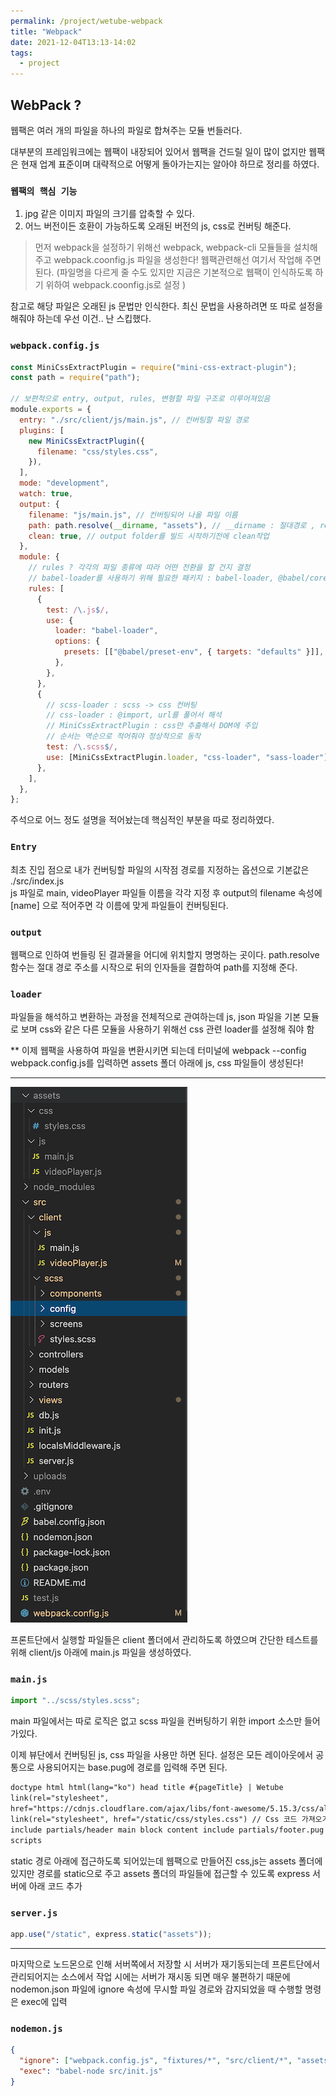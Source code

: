 ```yaml
---
permalink: /project/wetube-webpack
title: "Webpack"
date: 2021-12-04T13:13-14:02
tags:
  - project
---
```


## WebPack ?

웹팩은 여러 개의 파일을 하나의 파일로 합쳐주는 모듈 번들러다.

대부분의 프레임워크에는 웹팩이 내장되어 있어서 웹팩을 건드릴 일이 많이 없지만 웹팩은 현재 업계 표준이며 대략적으로 어떻게 돌아가는지는 알아야 하므로 정리를 하였다.

### `웹팩의 핵심 기능`

1. jpg 같은 이미지 파일의 크기를 압축할 수 있다.
2. 어느 버전이든 호환이 가능하도록 오래된 버전의 js, css로 컨버팅 해준다.

> 먼저 webpack을 설정하기 위해선 webpack, webpack-cli 모듈들을 설치해주고 webpack.coonfig.js 파일을 생성한다! 웹팩관련해선 여기서 작업해 주면 된다. (파일명을 다르게 줄 수도 있지만 지금은 기본적으로 웹팩이 인식하도록 하기 위하여 webpack.coonfig.js로 설정 )

참고로 해당 파일은 오래된 js 문법만 인식한다. 최신 문법을 사용하려면 또 따로 설정을 해줘야 하는데 우선 이건.. 난 스킵했다.

### `webpack.config.js`

```javascript
const MiniCssExtractPlugin = require("mini-css-extract-plugin");
const path = require("path");

// 보편적으로 entry, output, rules, 변형할 파일 구조로 이루어져있음
module.exports = {
  entry: "./src/client/js/main.js", // 컨버팅할 파일 경로
  plugins: [
    new MiniCssExtractPlugin({
      filename: "css/styles.css",
    }),
  ],
  mode: "development",
  watch: true,
  output: {
    filename: "js/main.js", // 컨버팅되어 나올 파일 이름
    path: path.resolve(__dirname, "assets"), // __dirname : 절대경로 , resolve함수가 뒤의 assets, js를 결합시켜줌
    clean: true, // output folder를 빌드 시작하기전에 clean작업
  },
  module: {
    // rules ? 각각의 파일 종류에 따라 어떤 전환을 할 건지 결정
    // babel-loader를 사용하기 위해 필요한 패키지 : babel-loader, @babel/core, @babel/preset-env webpack
    rules: [
      {
        test: /\.js$/,
        use: {
          loader: "babel-loader",
          options: {
            presets: [["@babel/preset-env", { targets: "defaults" }]],
          },
        },
      },
      {
        // scss-loader : scss -> css 컨버팅
        // css-loader : @import, url를 풀어서 해석
        // MiniCssExtractPlugin : css만 추출해서 DOM에 주입
        // 순서는 역순으로 적어줘야 정상적으로 동작
        test: /\.scss$/,
        use: [MiniCssExtractPlugin.loader, "css-loader", "sass-loader"],
      },
    ],
  },
};
```

주석으로 어느 정도 설명을 적어놨는데 핵심적인 부분을 따로 정리하였다.

### `Entry`

최초 진입 점으로 내가 컨버팅할 파일의 시작점 경로를 지정하는 옵션으로 기본값은 ./src/index.js  
js 파일로 main, videoPlayer 파일들 이름을 각각 지정 후 output의 filename 속성에 [name] 으로 적어주면 각 이름에 맞게 파일들이 컨버팅된다.

### `output`

웹팩으로 인하여 번들링 된 결과물을 어디에 위치할지 명명하는 곳이다. path.resolve 함수는 절대 경로 주소를 시작으로 뒤의 인자들을 결합하여 path를 지정해 준다.

### `loader`

파일들을 해석하고 변환하는 과정을 전체적으로 관여하는데 js, json 파일을 기본 모듈로 보며 css와 같은 다른 모듈을 사용하기 위해선 css 관련 loader를 설정해 줘야 함

\*\* 이제 웹팩을 사용하여 파일을 변환시키면 되는데 터미널에 webpack --config webpack.config.js를 입력하면 assets 폴더 아래에 js, css 파일들이 생성된다!

---

![webpack](/assets/image/wetube/webpack.png)

프론트단에서 실행할 파일들은 client 폴더에서 관리하도록 하였으며 간단한 테스트를 위해 client/js 아래에 main.js 파일을 생성하였다.

### `main.js`

```javascript
import "../scss/styles.scss";
```

main 파일에서는 따로 로직은 없고 scss 파일을 컨버팅하기 위한 import 소스만 들어가있다.

이제 뷰단에서 컨버팅된 js, css 파일을 사용만 하면 된다. 설정은 모든 레이아웃에서 공통으로 사용되어지는 base.pug에 경로를 입력해 주면 된다.

```html
doctype html html(lang="ko") head title #{pageTitle} | Wetube
link(rel="stylesheet",
href="https://cdnjs.cloudflare.com/ajax/libs/font-awesome/5.15.3/css/all.min.css")
link(rel="stylesheet", href="/static/css/styles.css") // Css 코드 가져오기 body
include partials/header main block content include partials/footer.pug block
scripts
```

static 경로 아래에 접근하도록 되어있는데 웹팩으로 만들어진 css,js는 assets 폴더에 있지만 경로를 static으로 주고 assets 폴더의 파일들에 접근할 수 있도록 express 서버에 아래 코드 추가

### `server.js`

```javascript
app.use("/static", express.static("assets"));
```

---

마지막으로 노드몬으로 인해 서버쪽에서 저장할 시 서버가 재기동되는데 프론트단에서 관리되어지는 소스에서 작업 시에는 서버가 재시동 되면 매우 불편하기 때문에 nodemon.json 파일에 ignore 속성에 무시할 파일 경로와 감지되었을 때 수행할 명령은 exec에 입력

### `nodemon.js`

```json
{
  "ignore": ["webpack.config.js", "fixtures/*", "src/client/*", "assets/*"],
  "exec": "babel-node src/init.js"
}
```

